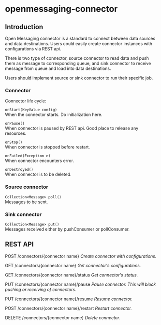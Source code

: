 # openmessaging-connector

## Introduction
Open Messaging connector is a standard to connect between data sources and data destinations. Users could easily create connector instances with configurations via REST api.

There is two type of connector, source connector to read data and push them as message to corresponding queue, and sink connector to receive message from queue and load into data destinations.

Users should implement source or sink connector to run their specific job.

### Connector

Connector life cycle:

`onStart(KeyValue config)`
<br>When the connector starts. Do initialization here.
        

`onPause()`
<br>When connector is paused by REST api. Good place to release any resources.

`onStop()`
<br>When connector is stopped before restart.

`onFailed(Exception e)`
<br>When connector encounters error.

`onDestroyed()` 
<br>When connector is to be deleted.

### Source connector
`Collection<Message> poll()`
<br>Messages to be sent.

### Sink connector
`Collection<Message> put()`
<br>Messages received either by pushConsumer or pollConsumer.


## REST API

POST /connectors/{connector name}
*Create connector with configurations.*

GET /connectors/{connector name}
*Get connector's configurations.*

GET /connectors/{connector name}/status
*Get connector's status.*

PUT /connectors/{connector name}/pause
*Pause connector. This will block pushing or receiving of connectors.*

PUT /connectors/{connector name}/resume
*Resume connector.*

POST /connectors/{connector name}/restart
*Restart connector.*
   
DELETE /connectors/{connector name}
*Delete connector.*

